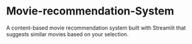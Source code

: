 # Movie-recommendation-System
A content-based movie recommendation system built with Streamlit that suggests similar movies based on your selection. 
